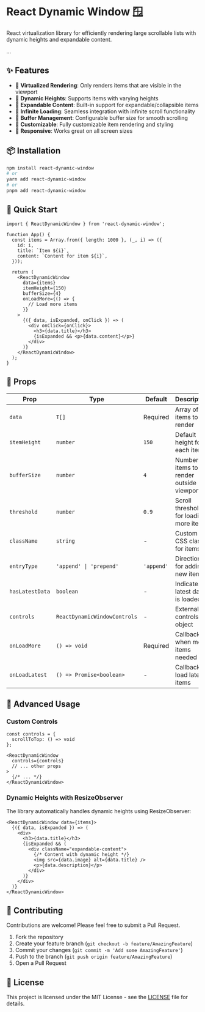 # React Dynamic Window 🪟

React virtualization library for efficiently rendering large scrollable lists with dynamic heights and expandable content.

...

## ✨ Features

- 🚀 **Virtualized Rendering**: Only renders items that are visible in the viewport
- 📏 **Dynamic Heights**: Supports items with varying heights
- 🔄 **Expandable Content**: Built-in support for expandable/collapsible items
- 🔄 **Infinite Loading**: Seamless integration with infinite scroll functionality
- 🎯 **Buffer Management**: Configurable buffer size for smooth scrolling
- 🎨 **Customizable**: Fully customizable item rendering and styling
- 📱 **Responsive**: Works great on all screen sizes

## 📦 Installation

```bash
npm install react-dynamic-window
# or
yarn add react-dynamic-window
# or
pnpm add react-dynamic-window
```

## 🚀 Quick Start

```tsx
import { ReactDynamicWindow } from 'react-dynamic-window';

function App() {
  const items = Array.from({ length: 1000 }, (_, i) => ({
    id: i,
    title: `Item ${i}`,
    content: `Content for item ${i}`,
  }));

  return (
    <ReactDynamicWindow
      data={items}
      itemHeight={150}
      bufferSize={4}
      onLoadMore={() => {
        // Load more items
      }}
    >
      {({ data, isExpanded, onClick }) => (
        <div onClick={onClick}>
          <h3>{data.title}</h3>
          {isExpanded && <p>{data.content}</p>}
        </div>
      )}
    </ReactDynamicWindow>
  );
}
```

## 🔧 Props

| Prop            | Type                         | Default    | Description                                |
| --------------- | ---------------------------- | ---------- | ------------------------------------------ |
| `data`          | `T[]`                        | Required   | Array of items to render                   |
| `itemHeight`    | `number`                     | `150`      | Default height for each item               |
| `bufferSize`    | `number`                     | `4`        | Number of items to render outside viewport |
| `threshold`     | `number`                     | `0.9`      | Scroll threshold for loading more items    |
| `className`     | `string`                     | -          | Custom CSS class for items                 |
| `entryType`     | `'append' \| 'prepend'`      | `'append'` | Direction for adding new items             |
| `hasLatestData` | `boolean`                    | -          | Indicates if latest data is loaded         |
| `controls`      | `ReactDynamicWindowControls` | -          | External controls object                   |
| `onLoadMore`    | `() => void`                 | Required   | Callback when more items needed            |
| `onLoadLatest`  | `() => Promise<boolean>`     | -          | Callback to load latest items              |

## 🔄 Advanced Usage

### Custom Controls

```tsx
const controls = {
  scrollToTop: () => void
};

<ReactDynamicWindow
  controls={controls}
  // ... other props
>
  {/* ... */}
</ReactDynamicWindow>
```

### Dynamic Heights with ResizeObserver

The library automatically handles dynamic heights using ResizeObserver:

```tsx
<ReactDynamicWindow data={items}>
  {({ data, isExpanded }) => (
    <div>
      <h3>{data.title}</h3>
      {isExpanded && (
        <div className="expandable-content">
          {/* Content with dynamic height */}
          <img src={data.image} alt={data.title} />
          <p>{data.description}</p>
        </div>
      )}
    </div>
  )}
</ReactDynamicWindow>
```

## 🤝 Contributing

Contributions are welcome! Please feel free to submit a Pull Request.

1. Fork the repository
2. Create your feature branch (`git checkout -b feature/AmazingFeature`)
3. Commit your changes (`git commit -m 'Add some AmazingFeature'`)
4. Push to the branch (`git push origin feature/AmazingFeature`)
5. Open a Pull Request

## 📝 License

This project is licensed under the MIT License - see the [LICENSE](LICENSE) file for details.
